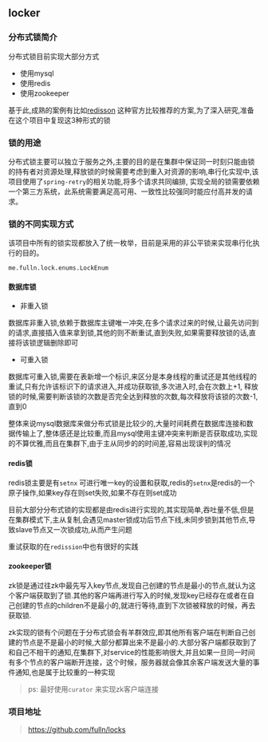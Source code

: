 ##  locker

### 分布式锁简介

分布式锁目前实现大部分方式
- 使用mysql
- 使用redis
- 使用zookeeper
  
 基于此,成熟的案例有比如<a href="https://github.com/redisson/redisson">redisson</a> 这种官方比较推荐的方案,为了深入研究,准备在这个项目中复现这3种形式的锁
 
### 锁的用途
 
分布式锁主要可以独立于服务之外,主要的目的是在集群中保证同一时刻只能由锁的持有者对资源处理,释放锁的时候需要考虑到重入对资源的影响,串行化实现中,该项目使用了`spring-retry`的相关功能,将多个请求共同编排,
实现全局的锁需要依赖一个第三方系统，此系统需要满足高可用、一致性比较强同时能应付高并发的请求。
 
### 锁的不同实现方式
 
该项目中所有的锁实现都放入了统一枚举，目前是采用的非公平锁来实现串行化执行的目的。
```
me.fulln.lock.enums.LockEnum
```

#### 数据库锁
 
 - 非重入锁
 
 数据库非重入锁,依赖于数据库主键唯一冲突,在多个请求过来的时候,让最先访问到的请求,直接插入值来拿到锁,其他的则不断重试,直到失败,如果需要释放锁的话,直接将该锁逻辑删除即可
 
 - 可重入锁
 
  数据库可重入锁,需要在表新增一个标识,来区分是本身线程的重试还是其他线程的重试,只有允许该标识下的请求进入,并成功获取锁,多次进入时,会在次数上+1,
  释放锁的时候,需要判断该锁的次数是否完全达到释放的次数,每次释放将该锁的次数-1,直到0

整体来说mysql数据库来做分布式锁是比较少的,大量时间耗费在数据库连接和数据传输上了,整体感还是比较重,而且mysql使用主键冲突来判断是否获取成功,实现的不算优雅,而且在集群下,由于主从同步的的时间差,容易出现误判的情况
   
#### redis锁
 
redis锁主要是有`setnx` 可进行唯一key的设置和获取,redis的`setnx`是redis的一个原子操作,如果key存在则set失败,如果不存在则set成功

目前大部分分布式锁的实现都是由redis进行实现的,其实现简单,吞吐量不低,但是在集群模式下,主从复制,会遇见master锁成功后节点下线,未同步锁到其他节点,导致slave节点又一次锁成功,从而产生问题

重试获取的在`redission`中也有很好的实践

#### zookeeper锁

zk锁是通过往zk中最先写入key节点,发现自己创建的节点是最小的节点,就认为这个客户端获取到了锁.其他的客户端再进行写入的时候,发现key已经存在或者在自己创建的节点的children不是最小的,就进行等待,直到下次锁被释放的时候，再去获取锁.

zk实现的锁有个问题在于分布式锁会有羊群效应,即其他所有客户端在判断自己创建的节点是不是最小的时候,大部分都算出来不是最小的.大部分客户端都获取到了和自己不相干的通知,在集群下,对service的性能影响很大,并且如果一旦同一时间有多个节点的客户端断开连接，这个时候，服务器就会像其余客户端发送大量的事件通知,也是属于比较重的一种实现

> ps: 最好使用`curator` 来实现zk客户端连接 

### 项目地址

> https://github.com/fulln/locks